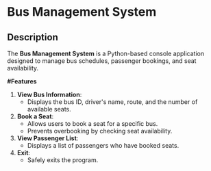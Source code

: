 # Bus Management System

## Description
The **Bus Management System** is a Python-based console application designed to manage bus schedules, passenger bookings, and seat availability.

**#Features**
1. **View Bus Information**:
   - Displays the bus ID, driver's name, route, and the number of available seats.
2. **Book a Seat**:
   - Allows users to book a seat for a specific bus.
   - Prevents overbooking by checking seat availability.
3. **View Passenger List**:
   - Displays a list of passengers who have booked seats.
4. **Exit**:
   - Safely exits the program.
